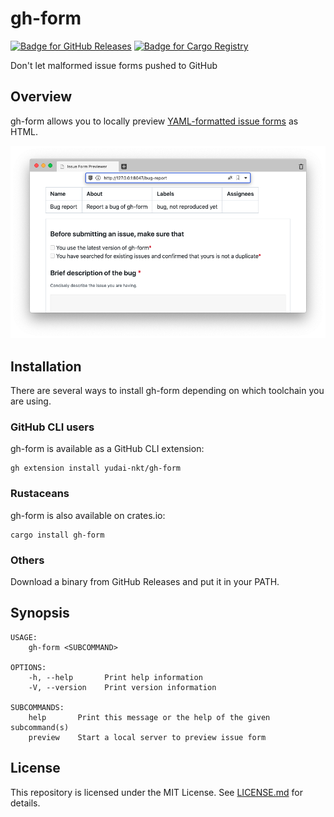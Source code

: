 # gh-form

[![Badge for GitHub Releases](https://img.shields.io/github/v/release/yudai-nkt/gh-form)](https://github.com/yudai-nkt/gh-form/releases)
[![Badge for Cargo Registry](https://img.shields.io/crates/v/gh-form)](https://crates.io/crates/gh-form)

Don't let malformed issue forms pushed to GitHub

## Overview

gh-form allows you to locally preview [YAML-formatted issue forms](https://docs.github.com/en/communities/using-templates-to-encourage-useful-issues-and-pull-requests/syntax-for-issue-forms) as HTML.

![Screenshot of gh-form's preview](./img/preview.png)

## Installation

There are several ways to install gh-form depending on which toolchain you are using.

### GitHub CLI users

gh-form is available as a GitHub CLI extension:

```console
gh extension install yudai-nkt/gh-form
```

### Rustaceans

gh-form is also available on crates.io:

```console
cargo install gh-form
```

### Others

Download a binary from GitHub Releases and put it in your PATH.

## Synopsis

```console
USAGE:
    gh-form <SUBCOMMAND>

OPTIONS:
    -h, --help       Print help information
    -V, --version    Print version information

SUBCOMMANDS:
    help       Print this message or the help of the given subcommand(s)
    preview    Start a local server to preview issue form
```

## License

This repository is licensed under the MIT License.
See [LICENSE.md]() for details.
